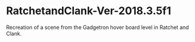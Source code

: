 # RatchetandClank-Ver-2018.3.5f1
Recreation of a scene from the Gadgetron hover board  level in Ratchet and Clank.
